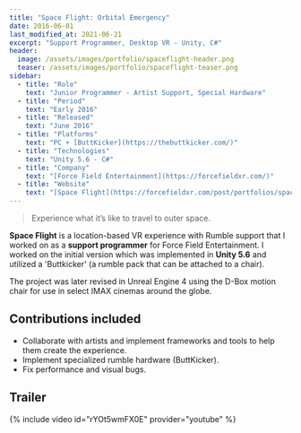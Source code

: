 ```yaml
---
title: "Space Flight: Orbital Emergency"
date: 2016-06-01
last_modified_at: 2021-06-21
excerpt: "Support Programmer, Desktop VR - Unity, C#"
header: 
  image: /assets/images/portfolio/spaceflight-header.png
  teaser: /assets/images/portfolio/spaceflight-teaser.png
sidebar:
  - title: "Role"
    text: "Junior Programmer - Artist Support, Special Hardware"
  - title: "Period"
    text: "Early 2016"
  - title: "Released"
    text: "June 2016"
  - title: "Platforms"
    text: "PC + [ButtKicker](https://thebuttkicker.com/)"
  - title: "Technologies"
    text: "Unity 5.6 - C#"
  - title: "Company"
    text: "[Force Field Entertainment](https://forcefieldxr.com/)"
  - title: "Website"
    text: "[Space Flight](https://forcefieldxr.com/post/portfolios/spaceflight/)"
---
```

> Experience what it’s like to travel to outer space.

**Space Flight** is a location-based VR experience with Rumble support that I worked on as a **support programmer** for Force Field Entertainment.
I worked on the initial version which was implemented in **Unity 5.6** and utilized a 'Buttkicker' (a rumble pack that can be attached to a chair).

The project was later revised in Unreal Engine 4 using the D-Box motion chair for use in select IMAX cinemas around the globe.

## Contributions included
- Collaborate with artists and implement frameworks and tools to help them create the experience.
- Implement specialized rumble hardware (ButtKicker).
- Fix performance and visual bugs.

## Trailer
{% include video id="rYOt5wmFX0E" provider="youtube" %}